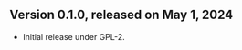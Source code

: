 Version 0.1.0, released on May 1, 2024
----------------------------------------

- Initial release under GPL-2.
